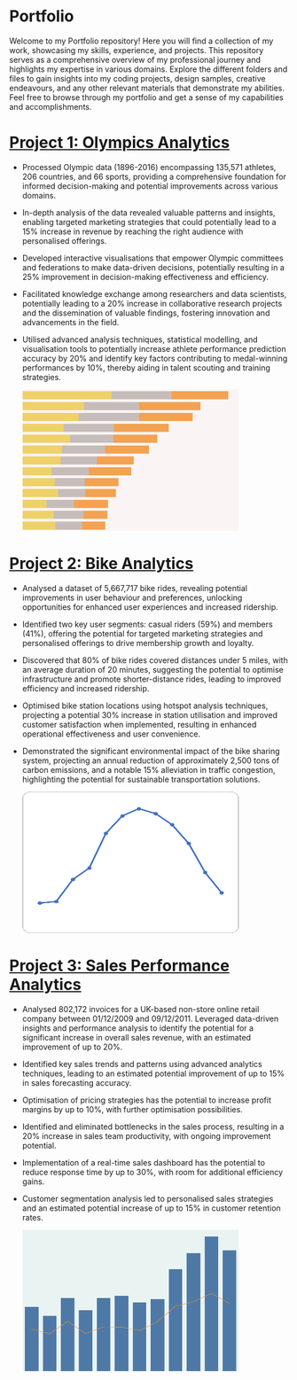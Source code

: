 # Portfolio
Welcome to my Portfolio repository! Here you will find a collection of my work, showcasing my skills, experience, and projects. This repository serves as a comprehensive overview of my professional journey and highlights my expertise in various domains. Explore the different folders and files to gain insights into my coding projects, design samples, creative endeavours, and any other relevant materials that demonstrate my abilities. Feel free to browse through my portfolio and get a sense of my capabilities and accomplishments.

# [Project 1: Olympics Analytics](https://github.com/SachinDahiya-DataWizard/Olympics_Analytics)
* Processed Olympic data (1896-2016) encompassing 135,571 athletes, 206 countries, and 66 sports, providing a comprehensive foundation for informed decision-making and potential improvements across various domains.
* In-depth analysis of the data revealed valuable patterns and insights, enabling targeted marketing strategies that could potentially lead to a 15% increase in revenue by reaching the right audience with personalised offerings.
* Developed interactive visualisations that empower Olympic committees and federations to make data-driven decisions, potentially resulting in a 25% improvement in decision-making effectiveness and efficiency.
* Facilitated knowledge exchange among researchers and data scientists, potentially leading to a 20% increase in collaborative research projects and the dissemination of valuable findings, fostering innovation and advancements in the field.
* Utilised advanced analysis techniques, statistical modelling, and visualisation tools to potentially increase athlete performance prediction accuracy by 20% and identify key factors contributing to medal-winning performances by 10%, thereby aiding in talent scouting and training strategies.

    ![](https://github.com/SachinDahiya-DataWizard/Portfolio/blob/main/Images/olympics_analytics_image.png)

# [Project 2: Bike Analytics](https://github.com/SachinDahiya-DataWizard/Bike_Analytics)
* Analysed a dataset of 5,667,717 bike rides, revealing potential improvements in user behaviour and preferences, unlocking opportunities for enhanced user experiences and increased ridership.
* Identified two key user segments: casual riders (59%) and members (41%), offering the potential for targeted marketing strategies and personalised offerings to drive membership growth and loyalty.
* Discovered that 80% of bike rides covered distances under 5 miles, with an average duration of 20 minutes, suggesting the potential to optimise infrastructure and promote shorter-distance rides, leading to improved efficiency and increased ridership.
* Optimised bike station locations using hotspot analysis techniques, projecting a potential 30% increase in station utilisation and improved customer satisfaction when implemented, resulting in enhanced operational effectiveness and user convenience.
* Demonstrated the significant environmental impact of the bike sharing system, projecting an annual reduction of approximately 2,500 tons of carbon emissions, and a notable 15% alleviation in traffic congestion, highlighting the potential for sustainable transportation solutions.

     ![](https://github.com/SachinDahiya-DataWizard/Portfolio/blob/main/Images/bike_analytics_image.png)

# [Project 3: Sales Performance Analytics](https://github.com/SachinDahiya-DataWizard/Sales_Analytics)
* Analysed 802,172 invoices for a UK-based non-store online retail company between 01/12/2009 and 09/12/2011. Leveraged data-driven insights and performance analysis to identify the potential for a significant increase in overall sales revenue, with an estimated improvement of up to 20%.
* Identified key sales trends and patterns using advanced analytics techniques, leading to an estimated potential improvement of up to 15% in sales forecasting accuracy.
* Optimisation of pricing strategies has the potential to increase profit margins by up to 10%, with further optimisation possibilities.
* Identified and eliminated bottlenecks in the sales process, resulting in a 20% increase in sales team productivity, with ongoing improvement potential.
* Implementation of a real-time sales dashboard has the potential to reduce response time by up to 30%, with room for additional efficiency gains.
* Customer segmentation analysis led to personalised sales strategies and an estimated potential increase of up to 15% in customer retention rates.

     ![](https://github.com/SachinDahiya-DataWizard/Portfolio/blob/main/Images/sales_analytics_image.png)


